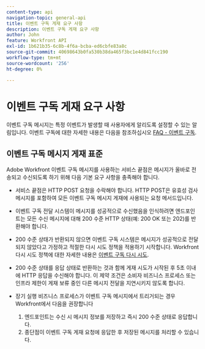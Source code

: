 ```yaml
---
content-type: api
navigation-topic: general-api
title: 이벤트 구독 게재 요구 사항
description: 이벤트 구독 게재 요구 사항
author: John
feature: Workfront API
exl-id: 1b621b35-6c8b-4f6a-bcba-ed6cbfe83a8c
source-git-commit: 40698643b0fa530b38da465f3bc1e4d841fcc190
workflow-type: tm+mt
source-wordcount: '256'
ht-degree: 0%

---
```



# 이벤트 구독 게재 요구 사항

이벤트 구독 메시지는 특정 이벤트가 발생할 때 사용자에게 알리도록 설정할 수 있는 알림입니다. 이벤트 구독에 대한 자세한 내용은 다음을 참조하십시오 [FAQ - 이벤트 구독](../../wf-api/general/event-subs-faq.md).

## 이벤트 구독 메시지 게재 표준

Adobe Workfront 이벤트 구독 메시지를 사용하는 서비스 끝점은 메시지가 올바로 전송되고 수신되도록 하기 위해 다음 기본 요구 사항을 충족해야 합니다.

* 서비스 끝점은 HTTP POST 요청을 수락해야 합니다. HTTP POST은 유효성 검사 메시지를 포함하여 모든 이벤트 구독 메시지 게재에 사용되는 요청 메서드입니다.

* 이벤트 구독 전달 시스템이 메시지를 성공적으로 수신했음을 인식하려면 엔드포인트는 모든 수신 메시지에 대해 200 수준 HTTP 상태(예: 200 OK 또는 202)를 반환해야 합니다.

* 200 수준 상태가 반환되지 않으면 이벤트 구독 시스템은 메시지가 성공적으로 전달되지 않았다고 가정하고 적절한 다시 시도 정책을 적용하기 시작합니다. Workfront 다시 시도 정책에 대한 자세한 내용은 [이벤트 구독 다시 시도](../../wf-api/api/event-sub-retries.md).

* 200 수준 상태를 응답 상태로 반환하는 것과 함께 게재 시도가 시작된 후 5초 이내에 HTTP 응답을 수신해야 합니다. 이 제약 조건은 소비자 비즈니스 프로세스 또는 인프라 제한이 게재 보류 중인 다른 메시지 전달을 지연시키지 않도록 합니다.

* 장기 실행 비즈니스 프로세스가 이벤트 구독 메시지에서 트리거되는 경우 Workfront에서 다음을 권장합니다

   1. 엔드포인트는 수신 시 메시지 정보를 저장하고 즉시 200 수준 상태로 응답합니다.
   1. 종단점이 이벤트 구독 게재 요청에 응답한 후 저장된 메시지를 처리할 수 있습니다.
